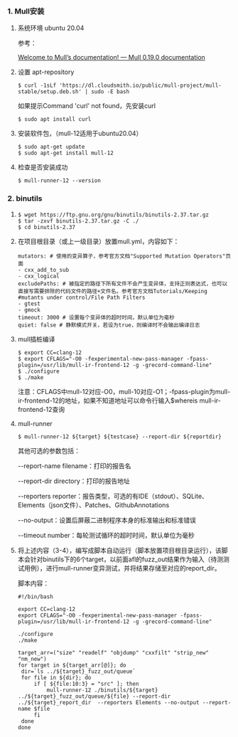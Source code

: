 ### 1. Mull安装

1. 系统环境 ubuntu 20.04

   参考：

   [Welcome to Mull’s documentation! — Mull 0.19.0 documentation](https://mull.readthedocs.io/en/0.19.0/)

2. 设置 apt-repository

   ```
   $ curl -1sLf 'https://dl.cloudsmith.io/public/mull-project/mull-stable/setup.deb.sh' | sudo -E bash
   ```

   如果提示Command 'curl' not found，先安装curl

   ```
   $ sudo apt install curl
   ```

3. 安装软件包，（mull-12适用于ubuntu20.04）

   ```
   $ sudo apt-get update
   $ sudo apt-get install mull-12
   ```

4. 检查是否安装成功

   ```
   $ mull-runner-12 --version
   ```


### 2. binutils

1. ```
   $ wget https://ftp.gnu.org/gnu/binutils/binutils-2.37.tar.gz
   $ tar -zxvf binutils-2.37.tar.gz -C ./
   $ cd binutils-2.37
   ```

2. 在项目根目录（或上一级目录）放置mull.yml，内容如下：

   ```
   mutators: # 使用的变异算子，参考官方文档"Supported Mutation Operators"页面
   - cxx_add_to_sub
   - cxx_logical
   excludePaths: # 被指定的路径下所有文件不会产生变异体，支持正则表达式，也可以直接写需要排除的代码文件的路径+文件名。参考官方文档Tutorials/Keeping #mutants under control/File Path Filters
   - gtest
   - gmock
   timeout: 3000 # 设置每个变异体的超时时间，默认单位为毫秒 
   quiet: false # 静默模式开关，若设为true，则编译时不会输出编译日志
   ```

3. mull插桩编译

   ```
   $ export CC=clang-12
   $ export CFLAGS="-O0 -fexperimental-new-pass-manager -fpass-plugin=/usr/lib/mull-ir-frontend-12 -g -grecord-command-line"
   $ ./configure
   $ ./make
   ```

   注意：CFLAGS中mull-12对应-O0，mull-10对应-O1；-fpass-plugin为mull-ir-frontend-12的地址，如果不知道地址可以命令行输入$whereis mull-ir-frontend-12查询

4. mull-runner

   ```
   $ mull-runner-12 ${target} ${testcase} --report-dir ${reportdir}
   ```

   其他可选的参数包括：

   --report-name filename：打印的报告名

   --report-dir directory：打印的报告地址

   --reporters reporter：报告类型，可选的有IDE（stdout）、SQLite、Elements（json文件）、Patches、GithubAnnotations

   --no-output：设置后屏蔽二进制程序本身的标准输出和标准错误

   --timeout number：每轮测试循环的超时时间，默认单位为毫秒

5. 将上述内容（3-4），编写成脚本自动运行（脚本放置项目根目录运行），该脚本会针对binutils下的6个target，以前面afl的fuzz_out结果作为输入（待测测试用例），进行mull-runner变异测试，并将结果存储至对应的report_dir。

   脚本内容：

   ```
   #!/bin/bash
   
   export CC=clang-12
   export CFLAGS="-O0 -fexperimental-new-pass-manager -fpass-plugin=/usr/lib/mull-ir-frontend-12 -g -grecord-command-line"
   
   ./configure
   ./make
   
   target_arr=("size" "readelf" "objdump" "cxxfilt" "strip_new" "nm_new")​
   for target in ${target_arr[@]}; do
   	dir=`ls ../${target}_fuzz_out/queue`
   	for file in ${dir}; do
   		if [ ${file:10:3} = "src" ]; then
   			mull-runner-12 ./binutils/${target} ../${target}_fuzz_out/queue/${file} --report-dir ../${target}_report_dir  --reporters Elements --no-output --report-name $file
   		fi
   	done
   done
   
   
   ```
